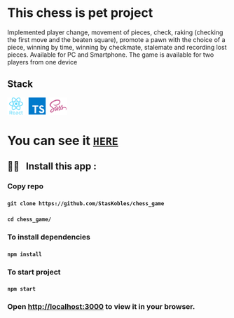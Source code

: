 # This chess is pet project
Implemented player change, movement of pieces, check, raking (checking the first move and the beaten square), promote a pawn with the choice of a piece, winning by time, winning by checkmate, stalemate and recording lost pieces. Available for PC and Smartphone. The game is available for two players from one device

## Stack

<p>
    <a href="https://reactjs.org/"><img src="https://github.com/devicons/devicon/blob/master/icons/react/react-original-wordmark.svg" title="React" alt="React" width="40" height="40"/></a>&nbsp;
    <a href="https://www.typescriptlang.org/"><img src="https://github.com/devicons/devicon/blob/master/icons/typescript/typescript-original.svg" title="TypeScript"  alt="TypeScript" width="40" height="40"/></a>&nbsp;
    <a href="https://sass-lang.com"><img src="https://github.com/devicons/devicon/blob/master/icons/sass/sass-original.svg" title="Sass"  alt="Sass" width="40" height="40"/></a>&nbsp;
</p>

# You can see it <a href="https://chess-game-9aj0mo3mb-alca-code.vercel.app/">`HERE`</a>

## 👨‍💻 &nbsp; Install this app :

### Copy repo

#### `git clone https://github.com/StasKobles/chess_game`

#### `cd chess_game/`

### To install dependencies

#### `npm install`

### To start project

#### `npm start`

### Open [http://localhost:3000](http://localhost:3000) to view it in your browser.
